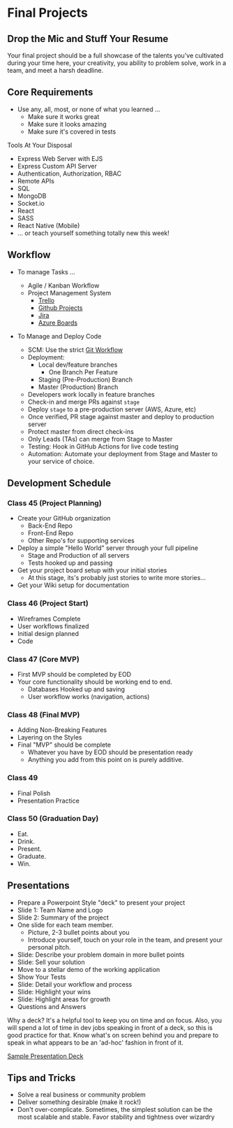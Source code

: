# Final Projects

## Drop the Mic and Stuff Your Resume

Your final project should be a full showcase of the talents you've cultivated during your time here, your creativity, you ability to problem solve, work in a team, and meet a harsh deadline.

## Core Requirements

- Use any, all, most, or none of what you learned ...
  - Make sure it works great
  - Make sure it looks amazing
  - Make sure it's covered in tests

Tools At Your Disposal

- Express Web Server with EJS
- Express Custom API Server
- Authentication, Authorization, RBAC
- Remote APIs
- SQL
- MongoDB
- Socket.io
- React
- SASS
- React Native (Mobile)
- ... or teach yourself something totally new this week!

## Workflow

- To manage Tasks ...
  - Agile / Kanban Workflow
  - Project Management System
    - [Trello](https://trello.com/b/2GAur1IN/open-shelf-a-book-wiki?menu=filter&filter=label:Lab%2014)
    - [Github Projects](https://help.github.com/articles/about-project-boards/)
    - [Jira](https://www.atlassian.com/software/jira)
    - [Azure Boards](https://azure.microsoft.com/en-us/services/devops/boards/)

- To Manage and Deploy Code
  - SCM: Use the strict [Git Workflow](https://www.atlassian.com/git/tutorials/comparing-workflows/gitflow-workflow)
  - Deployment:
    - Local dev/feature branches
      - One Branch Per Feature
    - Staging (Pre-Production) Branch
    - Master (Production) Branch
  - Developers work locally in feature branches
  - Check-in and merge PRs against `stage`
  - Deploy `stage` to a pre-production server (AWS, Azure, etc)
  - Once verified, PR stage against master and deploy to production server
  - Protect master from direct check-ins
  - Only Leads (TAs) can merge from Stage to Master
  - Testing: Hook in GitHub Actions for live code testing
  - Automation: Automate your deployment from Stage and Master to your service of choice.

## Development Schedule

### Class 45 (Project Planning)

- Create your GitHub organization
  - Back-End Repo
  - Front-End Repo
  - Other Repo's for supporting services
- Deploy a simple "Hello World" server through your full pipeline
  - Stage and Production of all servers
  - Tests hooked up and passing
- Get your project board setup with your initial stories
  - At this stage, its's probably just stories to write more stories...
- Get your Wiki setup for documentation

### Class 46 (Project Start)

- Wireframes Complete
- User workflows finalized
- Initial design planned
- Code

### Class 47 (Core MVP)

- First MVP should be completed by EOD
- Your core functionality should be working end to end.
  - Databases Hooked up and saving
  - User workflow works (navigation, actions)

### Class 48 (Final MVP)

- Adding Non-Breaking Features
- Layering on the Styles
- Final "MVP" should be complete
  - Whatever you have by EOD should be presentation ready
  - Anything you add from this point on is purely additive.

### Class 49

- Final Polish
- Presentation Practice

### Class 50 (Graduation Day)

- Eat.
- Drink.
- Present.
- Graduate.
- Win.

## Presentations

- Prepare a Powerpoint Style "deck" to present your project
- Slide 1: Team Name and Logo
- Slide 2: Summary of the project
- One slide for each team member.
  - Picture, 2-3 bullet points about you
  - Introduce yourself, touch on your role in the team, and present your personal pitch.
- Slide: Describe your problem domain in more bullet points
- Slide: Sell your solution
- Move to a stellar demo of the working application
- Show Your Tests
- Slide: Detail your workflow and process
- Slide: Highlight your wins
- Slide: Highlight areas for growth
- Questions and Answers

Why a deck? It's a helpful tool to keep you on time and on focus. Also, you will spend a lot of time in dev jobs speaking in front of a deck, so this is good practice for that. Know what's on screen behind you and prepare to speak in what appears to be an 'ad-hoc' fashion in front of it.

[Sample Presentation Deck](https://docs.google.com/presentation/d/1NeXKKEpjK2DDme8EwlZBsJndUqIgGYzWrY6FAYtNTf0/edit#slide=id.g2accd1c413_3_31)

## Tips and Tricks

- Solve a real business or community problem
- Deliver something desirable (make it rock!)
- Don't over-complicate. Sometimes, the simplest solution can be the most scalable and stable. Favor stability and tightness over wizardry
